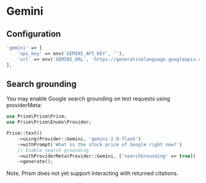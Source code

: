 # Gemini
## Configuration

```php
'gemini' => [
    'api_key' => env('GEMINI_API_KEY', ''),
    'url' => env('GEMINI_URL', 'https://generativelanguage.googleapis.com/v1beta/models'),
],
```

## Search grounding

You may enable Google search grounding on text requests using providerMeta:

```php
use Prism\Prism\Prism;
use Prism\Prism\Enums\Provider;

Prism::text()
    ->using(Provider::Gemini, 'gemini-2.0-flash')
    ->withPrompt('What is the stock price of Google right now?')
    // Enable search grounding
    ->withProviderMeta(Provider::Gemini, ['searchGrounding' => true])
    ->generate();
```

Note, Prism does not yet support interacting with returned citations.